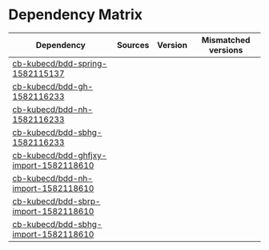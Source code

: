 # Dependency Matrix

Dependency | Sources | Version | Mismatched versions
---------- | ------- | ------- | -------------------
[cb-kubecd/bdd-spring-1582115137](https://github.com/cb-kubecd/bdd-spring-1582115137.git) |  | []() | 
[cb-kubecd/bdd-gh-1582116233](https://github.com/cb-kubecd/bdd-gh-1582116233.git) |  | []() | 
[cb-kubecd/bdd-nh-1582116233](https://github.com/cb-kubecd/bdd-nh-1582116233.git) |  | []() | 
[cb-kubecd/bdd-sbhg-1582116233](https://github.com/cb-kubecd/bdd-sbhg-1582116233.git) |  | []() | 
[cb-kubecd/bdd-ghfjxy-import-1582118610](https://github.com/cb-kubecd/bdd-ghfjxy-import-1582118610.git) |  | []() | 
[cb-kubecd/bdd-nh-import-1582118610](https://github.com/cb-kubecd/bdd-nh-import-1582118610.git) |  | []() | 
[cb-kubecd/bdd-sbrp-import-1582118610](https://github.com/cb-kubecd/bdd-sbrp-import-1582118610.git) |  | []() | 
[cb-kubecd/bdd-sbhg-import-1582118610](https://github.com/cb-kubecd/bdd-sbhg-import-1582118610.git) |  | []() | 

